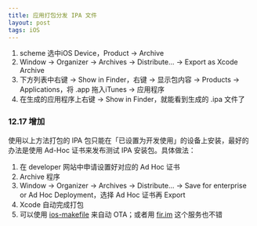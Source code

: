 ```yaml
---
title: 应用打包分发 IPA 文件
layout: post
tags: iOS 
---
```


1. scheme 选中iOS Device，Product -> Archive
2. Window -> Organizer -> Archives -> Distribute... -> Export as Xcode
   Archive
3. 下方列表中右键 -> Show in Finder，右键 -> 显示包内容 -> Products ->
   Applications，将 .app 拖入iTunes -> 应用程序
4. 在生成的应用程序上右键 -> Show in Finder，就能看到生成的 .ipa 文件了


### 12.17 增加
使用以上方法打包的 IPA 包只能在「已设置为开发使用」的设备上安装，最好的办法是使用 Ad-Hoc 证书来发布测试 IPA 安装包。具体做法：

1. 在 developer 网站中申请设置好对应的 Ad Hoc 证书
2. Archive 程序
3. Window -> Organizer -> Archives -> Distribute... -> Save for
   enterprise or Ad Hoc Deployment，选择 Ad Hoc 证书再 Export
4. Xcode 自动完成打包
5. 可以使用 [ios-makefile](https://github.com/lexrus/ios-makefile) 来自动 OTA；或者用 [fir.im](http://fir.im) 这个服务也不错
